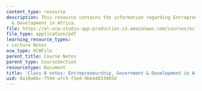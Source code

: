 ```yaml
---
content_type: resource
description: This resource contains the information regarding Entrepreneurship, Government
  & Development in Africa.
file: https://ol-ocw-studio-app-production.s3.amazonaws.com/courses/ec-701j-d-lab-i-development-fall-2009/8a10a0bc7594afc5f1ed9b644833865d_MITEC_701JF09_lec06_notes.pdf
file_type: application/pdf
learning_resource_types:
- Lecture Notes
ocw_type: OCWFile
parent_title: Course Notes
parent_type: CourseSection
resourcetype: Document
title: 'Class 6 notes: Entrepreneurship, Government & Development in Africa'
uid: 8a10a0bc-7594-afc5-f1ed-9b644833865d
---
```

